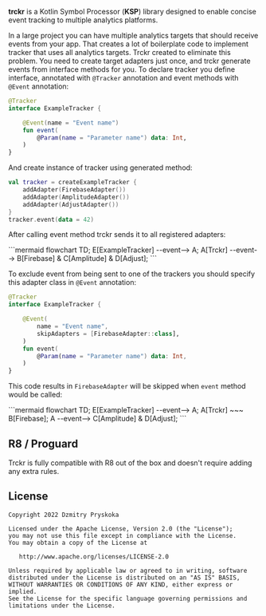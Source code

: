 **trckr** is a Kotlin Symbol Processor (**KSP**) library designed to enable concise event tracking to multiple analytics platforms.

In a large project you can have multiple analytics targets that should receive events from your app. That creates a lot of boilerplate code to implement tracker that uses all analytics targets.
Trckr created to eliminate this problem. You need to create target adapters just once, and trckr generate events from interface methods for you.
To declare tracker you define interface, annotated with `@Tracker` annotation and event methods with `@Event` annotation:

```kotlin 
@Tracker
interface ExampleTracker {

    @Event(name = "Event name")
    fun event(
        @Param(name = "Parameter name") data: Int,
    )
}
```

And create instance of tracker using generated method:

```kotlin  
val tracker = createExampleTracker {  
    addAdapter(FirebaseAdapter())
    addAdapter(AmplitudeAdapter())
    addAdapter(AdjustAdapter())
}
tracker.event(data = 42)
```

After calling event method trckr sends it to all registered adapters:

<div class="centered">
```mermaid  
flowchart TD;
	E[ExampleTracker] --event--> A;
    A[Trckr] --event--> B[Firebase] & C[Amplitude] & D[Adjust];
```
</div>

To exclude event from being sent to one of the trackers you should specify this adapter class in `@Event` annotation:

```kotlin 
@Tracker
interface ExampleTracker {

    @Event(
        name = "Event name",
        skipAdapters = [FirebaseAdapter::class],
    )
    fun event(
        @Param(name = "Parameter name") data: Int,
    )
}
```

This code results in `FirebaseAdapter` will be skipped when `event` method would be called:

<div class="centered">
```mermaid  
flowchart TD;
	E[ExampleTracker] --event--> A;
    A[Trckr] ~~~ B[Firebase];
    A --event--> C[Amplitude] & D[Adjust];
```
</div>

## R8 / Proguard

Trckr is fully compatible with R8 out of the box and doesn't require adding any extra rules.

## License

```text
Copyright 2022 Dzmitry Pryskoka

Licensed under the Apache License, Version 2.0 (the "License");
you may not use this file except in compliance with the License.
You may obtain a copy of the License at

   http://www.apache.org/licenses/LICENSE-2.0

Unless required by applicable law or agreed to in writing, software
distributed under the License is distributed on an "AS IS" BASIS,
WITHOUT WARRANTIES OR CONDITIONS OF ANY KIND, either express or implied.
See the License for the specific language governing permissions and
limitations under the License.
```
